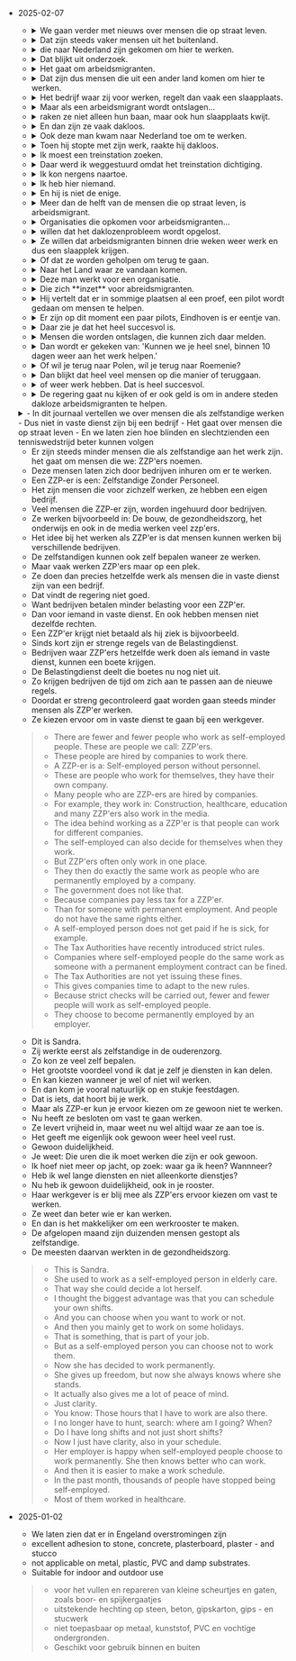 - 2025-02-07 

    - <details><summary>  We gaan verder met nieuws over mensen die op straat leven.  
      </summary><br> We continue with news about people living on the streets.
      </details>
    - <details><summary> Dat zijn steeds vaker mensen uit het buitenland.
      </summary><br> These are increasingly people from abroad.  </details>
    - <details><summary> die naar Nederland zijn gekomen om hier te werken.
      </summary><br>  who have come to the Netherlands to work here.  </details>
    - <details><summary> Dat blijkt uit onderzoek.
      </summary><br> This is evident from research.   </details>
    - <details><summary> Het gaat om arbeidsmigranten.
      </summary><br>   These are migrant workers. </details>
    - <details><summary> Dat zijn dus mensen die uit een ander land komen om hier te werken.
          </summary><br>   These are people who come from another country to work here. </details>
    - <details><summary> Het bedrijf waar zij voor werken, regelt dan vaak een slaapplaats.
          </summary><br>    The company they work for often arranges a place to sleep. </details>
    - <details><summary> Maar als een arbeidsmigrant wordt ontslagen... 
          </summary><br>   But when a migrant worker is fired... </details>
    - <details><summary> raken ze niet alleen hun baan, maar ook hun slaapplaats kwijt.
          </summary><br>   they not only lose their job, but also their place to sleep. </details>
    - <details><summary> En dan zijn ze vaak dakloos.
          </summary><br>  And then they are often homeless.  </details>
    - <details><summary> Ook deze man kwam naar Nederland toe om te werken.
          </summary><br>  This man also came to the Netherlands to work.  </details>
    - <details><summary> Toen hij stopte met zijn werk, raakte hij dakloos.
          </summary><br>  When he stopped working, he became homeless.  </details>
    - <details><summary> Ik moest een treinstation zoeken.
          </summary><br>    I had to find a train station. </details>
    - <details><summary> Daar werd ik weggestuurd omdat het treinstation dichtiging.
          </summary><br>   I was sent away because the train station was closing. </details>
    - <details><summary> Ik kon nergens naartoe. 
          </summary><br>   I had nowhere to go. </details>
    - <details><summary> Ik heb hier niemand.
          </summary><br>    I have no one here</details>
    - <details><summary> En hij is niet de enige.
          </summary><br>    And he is not the only one </details>
    - <details><summary> Meer dan de helft van de mensen die op straat leven, is arbeidsmigrant.
          </summary><br>    More than half of the people living on the streets are migrant workers</details>
    - <details><summary> Organisaties die opkomen voor arbeidsmigranten...
          </summary><br>    Organizations that stand up for migrant workers</details>
    - <details><summary> willen dat het daklozenprobleem wordt opgelost.
          </summary><br>    Want the homeless problem to be solved</details>
    - <details><summary> Ze willen dat arbeidsmigranten binnen drie weken weer werk en dus een slaapplek krijgen.
          </summary><br>    They want migrant workers to get work and a place to sleep within three weeks</details>
    - <details><summary> Of dat ze worden geholpen om terug te gaan.
          </summary><br>    or they are helped return back</details>
    - <details><summary> Naar het Land waar ze vandaan komen.
          </summary><br>    to the country they came from</details>
    - <details><summary> Deze man werkt voor een organisatie.
          </summary><br>    This man works for an organization</details>
    - <details><summary> Die zich **inzet** voor abreidsmigranten.
      </summary><br>   That is committed to immigrant workers </details>
    - <details><summary> Hij vertelt dat er in sommige plaatsen al een proef, een pilot wordt gedaan om mensen te helpen.
      </summary><br>    He tells that in some places a trial, a pilot is already being done to help people</details>
    - <details><summary> Er zijn op dit moment een paar pilots, Eindhoven is er eentje van.
          </summary><br>    There are a few pilots at the moment, Eindhoven is one of them</details>
    - <details><summary> Daar zie je dat het heel succesvol is.
          </summary><br>    There you can see it is very successful</details>
    - <details><summary> Mensen die worden ontslagen, die kunnen zich daar melden.
          </summary><br>    People who are fired, they can report there</details>
    - <details><summary> Dan wordt er gekeken van: 'Kunnen we je heel snel, binnen 10 dagen weer aan het werk helpen.'
          </summary><br>  Then they look at: Can we help you get back work very quickly within 10 days  </details>
    - <details><summary> Of wil je terug naar Polen, wil je terug naar Roemenie?
          </summary><br>    Or will you go back to Poland or Romania</details>
    - <details><summary> Dan blijkt dat heel veel mensen op die manier of teruggaan.
          </summary><br>    Then it is seen that many people go back in this manner</details>
    - <details><summary> of weer werk hebben. Dat is heel succesvol.
          </summary><br>    or have work again. That is very successful</details>
    - <details><summary> De regering gaat nu kijken of er ook geld is om in andere steden dakloze arbeidsmigranten te helpen.
          </summary><br>    The govt. is now looking if there is money also to help other cities' homless migrants</details>
    <details><summary>
        - In dit journaal vertellen we over mensen die als zelfstandige werken
        - Dus niet in vaste dienst zijn bij een bedrijf
        - Het gaat over mensen die op straat leven
        - En we laten zien hoe blinden en slechtzienden een tenniswedstrijd beter kunnen volgen
    </summary><br>
        > - In this journal we talk about people who work as self-employed people
        > - So they are not permanently employed by a company
        > - It is about people who live on the street
        > - And we show how blind and partially sighted people can follow a tennis match better
    </details>
 
    - Er zijn steeds minder mensen die als zelfstandige aan het werk zijn. het gaat om mensen die we: ZZP'ers noemen. 
    - Deze mensen laten zich door bedrijven inhuren om er te werken. 
    - Een ZZP-er is een: Zelfstandige Zonder Personeel. 
    - Het zijn mensen die voor zichzelf werken, ze hebben een eigen bedrijf.
    - Veel mensen die ZZP-er zijn, worden ingehuurd door bedrijven.
    - Ze werken bijvoorbeeld in: De bouw, de gezondheidszorg, het onderwijs en ook in de media werken veel zzp'ers.
    - Het idee bij het werken als ZZP'er is dat mensen kunnen werken bij verschillende bedrijven. 
    - De zelfstandigen kunnen ook zelf bepalen waneer ze werken.
    - Maar vaak werken ZZP'ers maar op een plek. 
    - Ze doen dan precies hetzelfde werk als mensen die in vaste dienst zijn van een bedrijf. 
    - Dat vindt de regering niet goed. 
    - Want bedrijven betalen minder belasting voor een ZZP'er. 
    - Dan voor iemand in vaste dienst. En ook hebben mensen niet dezelfde rechten. 
    - Een ZZP'er krijgt niet betaald als hij ziek is bijvoorbeeld. 
    - Sinds kort zijn er strenge regels van de Belastingdienst. 
    - Bedrijven waar ZZP'ers hetzelfde werk doen als iemand in vaste dienst, kunnen een boete krijgen. 
    - De Belastingdienst deelt die boetes nu nog niet uit. 
    - Zo krijgen bedrijven de tijd om zich aan te passen aan de nieuwe regels. 
    - Doordat er streng gecontroleerd gaat worden gaan steeds minder mensen als ZZP'er werken. 
    - Ze kiezen ervoor om in vaste dienst te gaan bij een werkgever. 

    > - There are fewer and fewer people who work as self-employed people. These are people we call: ZZP'ers.
    > - These people are hired by companies to work there.
    > - A ZZP-er is a: Self-employed person without personnel.
    > - These are people who work for themselves, they have their own company.
    > - Many people who are ZZP-ers are hired by companies.
    > - For example, they work in: Construction, healthcare, education and many ZZP'ers also work in the media.
    > - The idea behind working as a ZZP'er is that people can work for different companies.
    > - The self-employed can also decide for themselves when they work.
    > - But ZZP'ers often only work in one place.
    > - They then do exactly the same work as people who are permanently employed by a company. 
    > - The government does not like that.
    > - Because companies pay less tax for a ZZP'er.
    > - Than for someone with permanent employment. And people do not have the same rights either. 
    > - A self-employed person does not get paid if he is sick, for example. 
    > - The Tax Authorities have recently introduced strict rules.
    > - Companies where self-employed people do the same work as someone with a permanent employment contract can be fined.
    > - The Tax Authorities are not yet issuing these fines.
    > - This gives companies time to adapt to the new rules.
    > - Because strict checks will be carried out, fewer and fewer people will work as self-employed people.
    > - They choose to become permanently employed by an employer.

    - Dit is Sandra. 
    - Zij werkte eerst als zelfstandige in de ouderenzorg. 
    - Zo kon ze veel zelf bepalen. 
    - Het grootste voordeel vond ik dat je zelf je diensten in kan delen.
    - En kan kiezen wanneer je wel of niet wil werken. 
    - En dan kom je vooral natuurlijk op en stukje feestdagen. 
    - Dat is iets, dat hoort bij je werk. 
    - Maar als ZZP-er kun je ervoor kiezen om ze gewoon niet te werken. 
    - Nu heeft ze besloten om vast te gaan werken.
    - Ze levert vrijheid in, maar weet nu wel altijd waar ze aan toe is.
    - Het geeft me eigenlijk ook gewoon weer heel veel rust.
    - Gewoon duidelijkheid.
    - Je weet: Die uren die ik moet werken die zijn er ook gewoon.
    - Ik hoef niet meer op jacht, op zoek: waar ga ik heen? Wannneer?
    - Heb ik wel lange diensten en niet alleenkorte dienstjes?
    - Nu heb ik gewoon duidelijkheid, ook in je rooster.
    - Haar werkgever is er blij mee als ZZP'ers ervoor kiezen om vast te werken.
    - Ze weet dan beter wie er kan werken.
    - En dan is het makkelijker om een werkrooster te maken.
    - De afgelopen maand zijn duizenden mensen gestopt als zelfstandige.
    - De meesten daarvan werkten in de gezondheidszorg.

    > - This is Sandra.
    > - She used to work as a self-employed person in elderly care.
    > - That way she could decide a lot herself.
    > - I thought the biggest advantage was that you can schedule your own shifts.
    > - And you can choose when you want to work or not.
    > - And then you mainly get to work on some holidays.
    > - That is something, that is part of your job.
    > - But as a self-employed person you can choose not to work them.
    > - Now she has decided to work permanently.
    > - She gives up freedom, but now she always knows where she stands.
    > - It actually also gives me a lot of peace of mind.
    > - Just clarity.
    > - You know: Those hours that I have to work are also there.
    > - I no longer have to hunt, search: where am I going? When?
    > - Do I have long shifts and not just short shifts?
    > - Now I just have clarity, also in your schedule.
    > - Her employer is happy when self-employed people choose to work permanently. She then knows better who can work.
    > - And then it is easier to make a work schedule.
    > - In the past month, thousands of people have stopped being self-employed.
    > - Most of them worked in healthcare.

    
 
- 2025-01-02

    - We laten zien dat er in Engeland overstromingen zijn
    - excellent adhesion to stone, concrete, plasterboard, plaster - and stucco
    - not applicable on metal, plastic, PVC and damp substrates.
    - Suitable for indoor and outdoor use

    > - voor het vullen en repareren van kleine scheurtjes en gaten, zoals boor- en spijkergaatjes
    > - uitstekende hechting op steen, beton, gipskarton, gips - en stucwerk
    > - niet toepasbaar op metaal, kunststof, PVC en vochtige ondergronden.
    > - Geschikt voor gebruik binnen en buiten